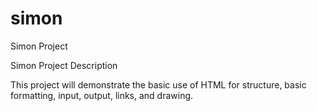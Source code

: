 # simon
Simon Project

Simon Project Description

This project will demonstrate the basic use of HTML for structure, basic formatting, input, output, links, and drawing.